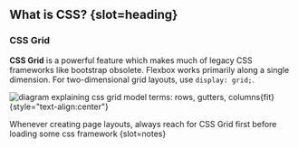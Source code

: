 ## What is CSS? {slot=heading}

### CSS Grid

**CSS Grid** is a powerful feature which makes much of legacy CSS frameworks 
like bootstrap obsolete. Flexbox works primarily along a single dimension. For 
two-dimensional grid layouts, use `display: grid;`. 

![diagram explaining css grid model terms: rows, gutters, 
columns](grid-model.png){fit} {style="text-align:center"}

Whenever creating page layouts, always reach for CSS Grid first before loading 
some css framework {slot=notes}
